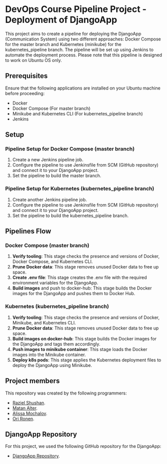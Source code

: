 # DevOps Course Pipeline Project - Deployment of DjangoApp
This project aims to create a pipeline for deploying the DjangoApp (Communication System) using two different approaches: Docker Compose for the master branch and Kubernetes (minikube) for the kubernetes_pipeline branch. The pipeline will be set up using Jenkins to automate the deployment process. Please note that this pipeline is designed to work on Ubuntu OS only.

## Prerequisites
Ensure that the following applications are installed on your Ubuntu machine before proceeding:
- Docker
- Docker Compose (For master branch)
- Minikube and Kubernetes CLI (For kubernetes_pipeline branch)
- Jenkins

## Setup
### Pipeline Setup for Docker Compose (master branch)
1. Create a new Jenkins pipeline job.
2. Configure the pipeline to use Jenkinsfile from SCM (GitHub repository) and connect it to your DjangoApp project.
3. Set the pipeline to build the master branch.

### Pipeline Setup for Kubernetes (kubernetes_pipeline branch)
1. Create another Jenkins pipeline job.
2. Configure the pipeline to use Jenkinsfile from SCM (GitHub repository) and connect it to your DjangoApp project.
3. Set the pipeline to build the kubernetes_pipeline branch.

## Pipelines Flow

### Docker Compose (master branch)
1. **Verify tooling**: This stage checks the presence and versions of Docker, Docker Compose, and Kubernetes CLI.
2. **Prune Docker data**: This stage removes unused Docker data to free up space.
3. **Create .env file**: This stage creates the .env file with the required environment variables for the DjangoApp.
4. **Build images** and push to docker-hub: This stage builds the Docker images for the DjangoApp and pushes them to Docker Hub.

### Kubernetes (kubernetes_pipeline branch)
1. **Verify tooling**:  This stage checks the presence and versions of Docker, Minikube, and Kubernetes CLI.
2. **Prune Docker data**: This stage removes unused Docker data to free up space.
3. **Build images on docker-hub**: This stage builds the Docker images for the DjangoApp and tags them accordingly.
4. **Push images to minikube container**: This stage loads the Docker images into the Minikube container.
5. **Deploy k8s pods**: This stage applies the Kubernetes deployment files to deploy the DjangoApp using Minikube.


## Project members
This repository was created by the following programmers:
- [Raziel Shushan](https://github.com/RazielShushan).
- [Matan Alter](https://github.com/Matanyhao).
- [Alissa Mochalov](https://github.com/alice_motzlov).
- [Ori Ronen](https://github.com/orironen555).
  
## DjangoApp Repository
For this project, we used the following GitHub repository for the DjangoApp:
- [DjangoApp Repository](https://github.com/RazielShushan/DjangoLoginApp).

